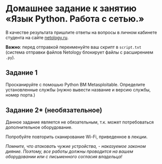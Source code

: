 
# Домашнее задание к занятию «Язык Python. Работа с сетью.»

В качестве результата пришлите ответы на вопросы в личном кабинете студента на сайте [netology.ru](https://netology.ru/).

**Важно**: перед отправкой переименуйте ваш скрипт в `script.txt` (система отправки файлов Netology блокирует файлы с расширением `.py`).



## Задание 1

Просканируйте с помошью Python ВМ Metasploitable. Определите установленные службы (нужно вывести название и версию службы, номер порта.)

## Задание 2* (необязательное)

Данное задание является не обязательным, т.к. может потребоваться дополнительное оборудование.

Попробуйте повторить сканирование Wi-Fi, приведенное в лекции.

*Помните, что атаковать чужие устройства, - наказуемое законом дияние. Поэтому, все работы должны проводится на вашем оборудовании или с письменного согласия владельца!*
